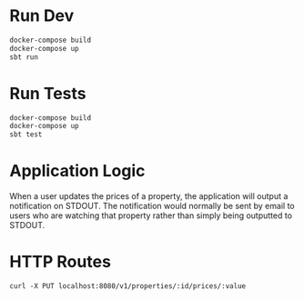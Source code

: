# Run Dev

```bash
docker-compose build
docker-compose up
sbt run
```


# Run Tests

```bash
docker-compose build
docker-compose up
sbt test
```

# Application Logic

When a user updates the prices of a property, the application will output a notification on STDOUT. The notification would normally be sent by email to users who are watching that property rather than simply being outputted to STDOUT.

# HTTP Routes

```text
curl -X PUT localhost:8080/v1/properties/:id/prices/:value
```

